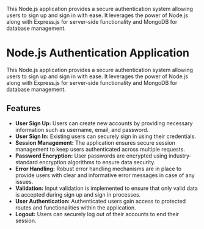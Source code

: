 This Node.js application provides a secure authentication system allowing users to sign up and sign in with ease. It leverages the power of Node.js along with Express.js for server-side functionality and MongoDB for database management.
# Node.js Authentication Application

This Node.js application provides a secure authentication system allowing users to sign up and sign in with ease. It leverages the power of Node.js along with Express.js for server-side functionality and MongoDB for database management.

## Features

- **User Sign Up:** Users can create new accounts by providing necessary information such as username, email, and password.
- **User Sign In:** Existing users can securely sign in using their credentials.
- **Session Management:** The application ensures secure session management to keep users authenticated across multiple requests.
- **Password Encryption:** User passwords are encrypted using industry-standard encryption algorithms to ensure data security.
- **Error Handling:** Robust error handling mechanisms are in place to provide users with clear and informative error messages in case of any issues.
- **Validation:** Input validation is implemented to ensure that only valid data is accepted during sign up and sign in processes.
- **User Authentication:** Authenticated users gain access to protected routes and functionalities within the application.
- **Logout:** Users can securely log out of their accounts to end their session.


